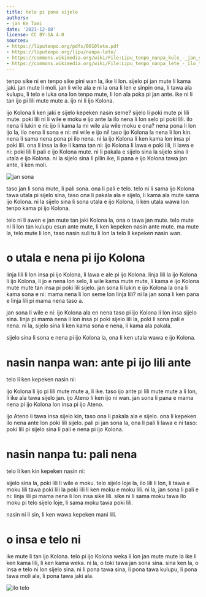 ```yaml
---
title: telo pi pona sijelo
authors:
- jan Ke Tami
date: '2021-12-08'
license: CC BY-SA 4.0
sources:
- https://liputenpo.org/pdfs/0010lete.pdf
- https://liputenpo.org/lipu/nanpa-lete/
- https://commons.wikimedia.org/wiki/File:Lipu_tenpo_nanpa_kule_-_jan_sona.png
- https://commons.wikimedia.org/wiki/File:Lipu_tenpo_nanpa_lete_-_ilo_telo.png
---
```


tenpo sike ni en tenpo sike pini wan la, ike li lon. sijelo pi jan mute li kama jaki. jan mute li moli. jan li wile ala e ni la ona li len e sinpin ona, li tawa ala kulupu, li telo e luka ona lon tenpo mute, li lon ala poka pi jan ante. ike ni li tan ijo pi lili mute mute a. ijo ni li ijo Kolona.

ijo Kolona li ken jaki e sijelo kepeken nasin seme? sijelo li poki mute pi lili mute. poki lili ni li wile e moku e ijo ante la ilo nena li lon selo pi poki lili. ilo nena li lukin e ni: ijo li kama la mi wile ala wile moku e ona? nena pona li lon ijo la, ilo nena li sona e ni: mi wile e ijo ni! taso ijo Kolona la nena li lon kin. nena li sama nena pona pi ilo nena. ni la ijo Kolona li ken kama lon insa pi poki lili. ona li insa la ike li kama tan ni: ijo Kolona li lawa e poki lili, li lawa e ni: poki lili li pali e ijo Kolona mute. ni li pakala e sijelo sina la sijelo sina li utala e ijo Kolona. ni la sijelo sina li pilin ike, li pana e ijo Kolona tawa jan ante, li ken moli.

![jan sona](https://upload.wikimedia.org/wikipedia/commons/8/82/Lipu_tenpo_nanpa_kule_-_jan_sona.png)

taso jan li sona mute, li pali sona. ona li pali e telo. telo ni li sama ijo Kolona tawa utala pi sijelo sina, taso ona li pakala ala e sijelo, li kama ala mute sama ijo Kolona. ni la sijelo sina li sona utala e ijo Kolona, li ken utala wawa lon tenpo kama pi ijo Kolona.

telo ni li awen e jan mute tan jaki Kolona la, ona o tawa jan mute. telo mute ni li lon tan kulupu esun ante mute, li ken kepeken nasin ante mute. ma mute la, telo mute li lon, taso nasin suli tu li lon la telo li kepeken nasin wan.

# o utala e nena pi ijo Kolona

linja lili li lon insa pi ijo Kolona, li lawa e ale pi ijo Kolona. linja lili la ijo Kolona li ijo Kolona, li jo e nena lon selo, li wile kama mute mute, li kama e ijo Kolona mute mute tan insa pi poki lili sijelo. jan sona li lukin e ijo Kolona la ona li kama sona e ni: mama nena li lon seme lon linja lili? ni la jan sona li ken pana e linja lili pi mama nena taso a.

jan sona li wile e ni: ijo Kolona ala en nena taso pi ijo Kolona li lon insa sijelo sina. linja pi mama nena li lon insa pi poki sijelo lili la, poki li sona pali e nena. ni la, sijelo sina li ken kama sona e nena, li kama ala pakala.

sijelo sina li sona e nena pi ijo Kolona la, ona li ken utala wawa e ijo Kolona.

# nasin nanpa wan: ante pi ijo lili ante

telo li ken kepeken nasin ni:

ijo Kolona li ijo pi lili mute mute a, li ike. taso ijo ante pi lili mute mute a li lon, li ike ala tawa sijelo jan. ijo Ateno li ken ijo ni wan. jan sona li pana e mama nena pi ijo Kolona lon insa pi ijo Ateno.

ijo Ateno li tawa insa sijelo kin, taso ona li pakala ala e sijelo. ona li kepeken ilo nena ante lon poki lili sijelo. pali pi jan sona la, ona li pali li lawa e ni taso: poki lili pi sijelo sina li pali e nena pi ijo Kolona.

# nasin nanpa tu: pali nena

telo li ken kin kepeken nasin ni:

sijelo sina la, poki lili li wile e moku. telo sijelo loje la, ilo lili li lon, li tawa e moku lili tawa poki lili la poki lili li ken moku e moku lili. ni la, jan sona li pali e ni: linja lili pi mama nena li lon insa sike lili. sike ni li sama moku tawa ilo moku pi telo sijelo loje, li sama moku tawa poki lili.

nasin ni li sin, li ken wawa kepeken mani lili.

# o insa e telo ni

ike mute li tan ijo Kolona. telo pi ijo Kolona weka li lon jan mute mute la ike li ken kama lili, li ken kama weka. ni la, o toki tawa jan sona sina. sina ken la, o insa e telo ni lon sijelo sina. ni li pona tawa sina, li pona tawa kulupu, li pona tawa moli ala, li pona tawa jaki ala.

![ilo telo](https://upload.wikimedia.org/wikipedia/commons/a/ae/Lipu_tenpo_nanpa_lete_-_ilo_telo.png)